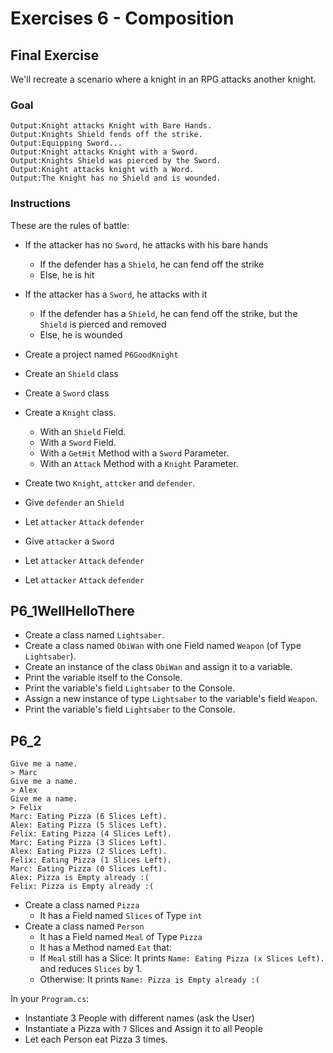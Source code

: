 # Exercises 6 - Composition

## Final Exercise
We'll recreate a scenario where a knight in an RPG attacks another knight.

### Goal

```
Output:Knight attacks Knight with Bare Hands.
Output:Knights Shield fends off the strike.
Output:Equipping Sword...
Output:Knight attacks Knight with a Sword.
Output:Knights Shield was pierced by the Sword.
Output:Knight attacks knight with a Word.
Output:The Knight has no Shield and is wounded.
```

### Instructions
These are the rules of battle:
- If the attacker has no `Sword`, he attacks with his bare hands
    - If the defender has a `Shield`, he can fend off the strike
    - Else, he is hit
- If the attacker has a `Sword`, he attacks with it
    - If the defender has a `Shield`, he can fend off the strike, but the `Shield` is pierced and removed
    - Else, he is wounded

- Create a project named `P6GoodKnight`
- Create an `Shield` class
- Create a `Sword` class
- Create a `Knight` class.
  - With an `Shield` Field.
  - With a `Sword` Field.
  - With a `GetHit` Method with a `Sword` Parameter.
  - With an `Attack` Method with a `Knight` Parameter.
- Create two `Knight`, `attcker` and `defender`.
- Give `defender` an `Shield`
- Let `attacker` `Attack` `defender`
- Give `attacker` a `Sword`
- Let `attacker` `Attack` `defender`
- Let `attacker` `Attack` `defender`

## P6_1WellHelloThere
- Create a class named `Lightsaber`.
- Create a class named `ObiWan` with one Field named `Weapon` (of Type `Lightsaber`).
- Create an instance of the class `ObiWan` and assign it to a variable.
- Print the variable itself to the Console.
- Print the variable's field `Lightsaber` to the Console.
- Assign a new instance of type `Lightsaber` to the variable's field `Weapon`.
- Print the variable's field `Lightsaber` to the Console.

## P6_2
```
Give me a name.
> Marc
Give me a name.
> Alex
Give me a name.
> Felix
Marc: Eating Pizza (6 Slices Left).
Alex: Eating Pizza (5 Slices Left).
Felix: Eating Pizza (4 Slices Left).
Marc: Eating Pizza (3 Slices Left).
Alex: Eating Pizza (2 Slices Left).
Felix: Eating Pizza (1 Slices Left).
Marc: Eating Pizza (0 Slices Left).
Alex: Pizza is Empty already :(
Felix: Pizza is Empty already :(

```

- Create a class named `Pizza`
  - It has a Field named `Slices` of Type `int`
- Create a class named `Person`
  - It has a Field named `Meal` of Type `Pizza`
  - It has a Method named `Eat` that:
   - If `Meal` still has a Slice: It prints `Name: Eating Pizza (x Slices Left).` and reduces `Slices` by 1.
   - Otherwise: It prints `Name: Pizza is Empty already :(` 

In your `Program.cs`:
- Instantiate 3 People with different names (ask the User)
- Instantiate a Pizza with `7` Slices and Assign it to all People
- Let each Person eat Pizza 3 times.
